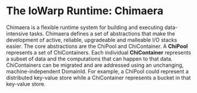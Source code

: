 # The IoWarp Runtime: Chimaera

Chimaera is a flexible runtime system for building and executing data-intensive tasks.
Chimaera defines a set of abstractions that make the development of active,
reliable, upgradeable and malleable I/O stacks easier. The core abstractions are the
ChiPool and ChiContainer. A **ChiPool** represents a set of ChiContainers. Each individual
**ChiContainer** represents a subset of data and the computations that can happen to that
data. ChiContainers can be migrated and are addressed using an unchanging, machine-independent
DomainId. For example, a ChiPool could represent a distributed key-value store while a ChiContainer
represents a bucket in that key-value store.
